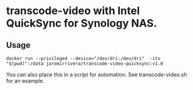 # transcode-video with Intel QuickSync for Synology NAS.
## Usage
```
docker run --privileged --device="/dev/dri:/dev/dri"  -itv "$(pwd)":/data jaromirrivera/transcode-video-quicksync:v1.0
```
You can also place this in a script for automation. See transcode-video.sh for an example.